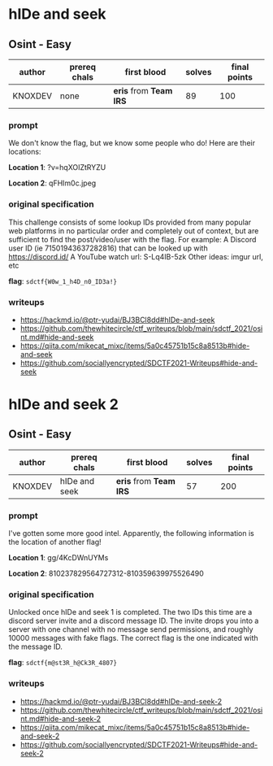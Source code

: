 # hIDe and seek
## Osint - Easy
| author | prereq chals | first blood | solves | final points |
| --- | --- | --- | --- | --- |
| KNOXDEV | none | **eris** from **Team IRS** | 89 | 100 |

### prompt
We don't know the flag, but we know some people who do! Here are their locations:

**Location 1**: ?v=hqXOIZtRYZU

**Location 2**: qFHIm0c.jpeg

### original specification
This challenge consists of some lookup IDs provided from many popular web platforms in no particular order and completely out of context, but are sufficient to find the post/video/user with the flag.
For example:
A Discord user ID (ie 71501943637282816) that can be looked up with https://discord.id/
A YouTube watch url: S-Lq4IB-5zk
Other ideas: imgur url, etc

**flag**: `sdctf{W0w_1_h4D_n0_ID3a!}`
### writeups
- https://hackmd.io/@ptr-yudai/BJ3BCl8dd#hIDe-and-seek
- https://github.com/thewhitecircle/ctf_writeups/blob/main/sdctf_2021/osint.md#hide-and-seek
- https://qiita.com/mikecat_mixc/items/5a0c45751b15c8a8513b#hide-and-seek
- https://github.com/sociallyencrypted/SDCTF2021-Writeups#hide-and-seek


# hIDe and seek 2
## Osint - Easy
| author | prereq chals | first blood | solves | final points |
| --- | --- | --- | --- | --- |
| KNOXDEV | hIDe and seek | **eris** from **Team IRS** | 57 | 200 |

### prompt
I've gotten some more good intel. Apparently, the following information is the location of another flag!

**Location 1**: gg/4KcDWnUYMs

**Location 2**: 810237829564727312-810359639975526490

### original specification
Unlocked once hIDe and seek 1 is completed. The two IDs this time are a discord server invite and a discord message ID. The invite drops you into a server with one channel with no message send permissions, and roughly 10000 messages with fake flags. The correct flag is the one indicated with the message ID.

**flag**: `sdctf{m@st3R_h@Ck3R_4807}`
### writeups
- https://hackmd.io/@ptr-yudai/BJ3BCl8dd#hIDe-and-seek-2
- https://github.com/thewhitecircle/ctf_writeups/blob/main/sdctf_2021/osint.md#hide-and-seek-2
- https://qiita.com/mikecat_mixc/items/5a0c45751b15c8a8513b#hide-and-seek-2
- https://github.com/sociallyencrypted/SDCTF2021-Writeups#hide-and-seek-2
